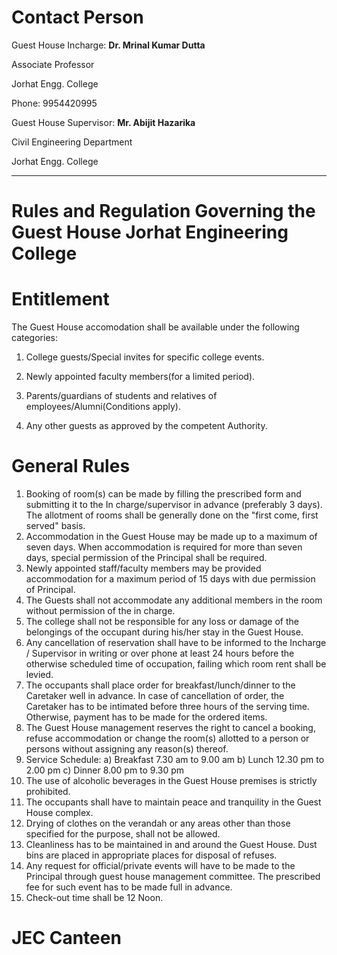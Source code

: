 # Contact Person

Guest House Incharge: **Dr. Mrinal Kumar Dutta**

Associate Professor

Jorhat Engg. College

Phone: 9954420995


Guest House Supervisor: **Mr. Abijit Hazarika**

Civil Engineering Department

Jorhat Engg. College


---


# Rules and Regulation Governing the Guest House Jorhat Engineering College

# Entitlement

The Guest House accomodation shall be available under the following categories:

1. College guests/Special invites for specific college events.

2. Newly appointed faculty members(for a limited period).

3. Parents/guardians of students and relatives of employees/Alumni(Conditions apply). 

4. Any other guests as approved by the competent Authority.


# General Rules

1. Booking of room(s) can be made by filling the prescribed form and submitting it to the In
charge/supervisor in advance (preferably 3 days). The allotment of rooms shall be generally done on
the "first come, first served" basis.
2. Accommodation in the Guest House may be made up to a maximum of seven days. When
accommodation is required for more than seven days, special permission of the Principal shall be
required.
3. Newly appointed staff/faculty members may be provided accommodation for a maximum period of 15
days with due permission of Principal.
4. The Guests shall not accommodate any additional members in the room without permission of the
in charge.
5. The college shall not be responsible for any loss or damage of the belongings of the occupant during
his/her stay in the Guest House.
6. Any cancellation of reservation shall have to be informed to the Incharge / Supervisor in writing or over
phone at least 24 hours before the otherwise scheduled time of occupation, failing which room rent
shall be levied.
7. The occupants shall place order for breakfast/lunch/dinner to the Caretaker well in advance. In case of
cancellation of order, the Caretaker has to be intimated before three hours of the serving time.
Otherwise, payment has to be made for the ordered items.
8. The Guest House management reserves the right to cancel a booking, refuse accommodation or
change the room(s) allotted to a person or persons without assigning any reason(s) thereof.
9. Service Schedule:
a) Breakfast 7.30 am to 9.00 am b) Lunch 12.30 pm to 2.00 pm c) Dinner 8.00
pm to 9.30 pm
10. The use of alcoholic beverages in the Guest House premises is strictly prohibited.
11. The occupants shall have to maintain peace and tranquility in the Guest House complex.
12. Drying of clothes on the verandah or any areas other than those specified for the purpose, shall not be
allowed.
13. Cleanliness has to be maintained in and around the Guest House. Dust bins are placed in appropriate
places for disposal of refuses.
14. Any request for official/private events will have to be made to the Principal through guest house
management committee. The prescribed fee for such event has to be made full in advance.
15. Check-out time shall be 12 Noon.

# JEC Canteen
